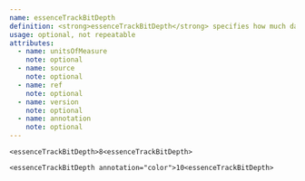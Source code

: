```yaml
---
name: essenceTrackBitDepth
definition: <strong>essenceTrackBitDepth</strong> specifies how much data is sampled when information is digitized, encoded, or converted for an instantiation (specifically, audio, video, or image). Bit depth is measured in bits and generally implies an arbitrary perception of quality during playback of an instantiation (the higher the bit depth, the greater the fidelity).
usage: optional, not repeatable
attributes:
  - name: unitsOfMeasure
    note: optional
  - name: source
    note: optional
  - name: ref
    note: optional
  - name: version
    note: optional
  - name: annotation
    note: optional
---
```

~~~~
<essenceTrackBitDepth>8<essenceTrackBitDepth>
~~~~

~~~~
<essenceTrackBitDepth annotation="color">10<essenceTrackBitDepth>
~~~~
